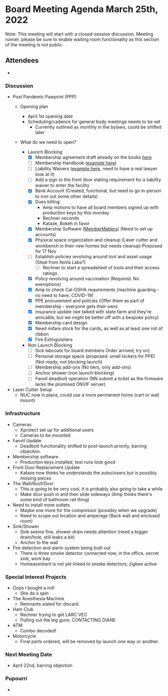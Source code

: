 # Board Meeting Agenda March 25th, 2022
Note: This meeting will start with a closed-session discussion. Meeting runner, please be sure to enable waiting room functionality as this section of the meeting is not public.
## Attendees
- 

### Discussion
- Post Pandemic Pawprint (PPP)
  - Opening plan
    - April 1st opening date
    - Scheduling/cadence for general body meetings needs to be set
      - Currently outlined as monthly in the bylaws, could be shifted later

  - What do we need to open?
    - Launch Blocking
      - [x] Membership agreement draft already on the books [here](https://docs.google.com/document/d/1SWPpZvJvQzU8xjn52bWUc_9ROyN5fLHoaM5hWmdEbAc/edit?usp=sharing)
      - [ ] Membership Handbook ([example here](https://docs.google.com/document/d/1qZaZserKvFL9DlXxOcOfOSVc_CJG3gpO/edit?usp=sharing&ouid=117599783084655068613&rtpof=true&sd=true))
      - [ ] Liability Waivers ([example here](https://drive.google.com/file/d/1_AZNiR7fup9Y7YqbHt2NaG50egEzIu3R/view?usp=sharing), need to have a real lawyer look at it)
      - [ ] Add a sign to the front door stating requirement for a liability waiver to enter the facility
      - [x] Bank Account (Created, functional, but need to go in-person to iron out some other details)
      - [x] Dues billing
        - Amp motions to have all board members signed up with production keys by this monday
        - Rechner seconds
        - Kataze, Bokeh in favor
      - [x] Membership Software ([MemberMatters](https://members.pawprintprototyping.org/)) (Need to set up accounts)
      - [x] Physical space organization and cleanup (Laser cutter and workbench in their new homes but needs cleanup) Proposed for 17 Nov
      - [ ] Establish policies revolving around tool and asset usage (Steal from NoVa Labs?)
          - [ ] Rechner to start a spreadsheet of tools and their access ratings
      - [x] Policy revolving around vaccination (Required. No exemptions)
      - [x] Amp to check Cal-OSHA requirements (machine guarding - no need to have, COVID-19)
      - [x] PPE procurement and policies (Offer them as part of membership - everyone gets their own)
      - [x] insurance update (we talked with state farm and they're amicable, but we might be better off with a bespoke policy)
      - [x] Membership card design
      - [x] Need mifare stock for the cards, as well as at least one roll of ribbon
      - [x] Fire Extinguishers
    - Non Launch Blocking
      - [ ] Sick labcoats for board members Order arrived; try on)
      - [ ] Personal storage space (proposed: small lockers for PPE) (Not ready; not blocking launch)
      - [ ] Membership add-ons (No tiers, only add-ons)
      - [ ] Anchor shower (non launch-blocking)
      - [ ] Fanvil deadbolt operation (NN submit a ticket as the firmware lacks the promised ONVIF server)  

- Laser Cutter Setup
  - NUC now in place, could use a more permanent home (cart or wall mount)

### Infrastructure
- Cameras
  - Xprotect set up for additional users
  - Cameras to be mounted
- Fanvil Update
  - Deadbolt functionality shifted to post-launch priority, barring objeciton. 
- Membership software
  - Production keys installed, test runs look good
- Front Door Replacement Update
    - Kataze now thinks he understands the autoclosers but is possibly missing pieces
- The Wall/Roof/Door
  - This is going to be very cool, it is probably also going to take a while
  - Make door push in and then slide sideways (Amp thinks there's some kind of bathroom rail thing)
- Need to install more outlets
  - Maybe one more for the compressor (possibly when we upgrade)
  - Need to scope out location and amperage (Back wall and enclosed room)
- Sink/Shower
  - Sink seems fine, shower drain needs attention (need a bigger drain/hole, still leaks a bit)
  - Anchor to the wall
- Fire detection and alarm system being built out
  - There is three smoke detector connected now, in the office, secret sink, work bay
  - Homeassistant is not yet linked to smoke detectors; zigbee active

### Special Interest Projects
- Oops I bought a mill
  - She do a spin
- The Anesthesia Machine
  - Remnants slated for discard.
- Ham Club
  - Rechner trying to get LARC VEC
  - Pulling out the big guns: CONTACTING DIANE
- ATM
  - Combo decoded!
- Motorcycle
  - Final parts ordered, will be removed by launch one way or another.

### Next Meeting Date
- April 22nd, barring objection

### Pupourri
- 
